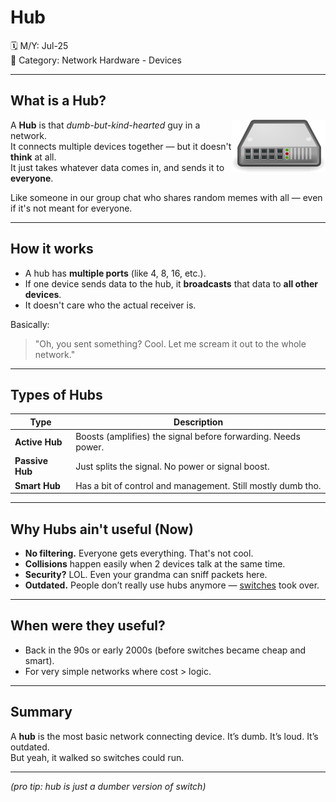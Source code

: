 # Hub

🗓️ M/Y: Jul-25  
📂 Category: Network Hardware - Devices

---

## What is a Hub?

<img align="right" src="images/hub.png" width="150px" alt="hub" />

A **Hub** is that *dumb-but-kind-hearted* guy in a network.  
It connects multiple devices together — but it doesn't **think** at all.  
It just takes whatever data comes in, and sends it to **everyone**.

Like someone in our group chat who shares random memes with all — even if it's not meant for everyone.

---

## How it works

- A hub has **multiple ports** (like 4, 8, 16, etc.).
- If one device sends data to the hub, it **broadcasts** that data to **all other devices**.
- It doesn't care who the actual receiver is.

Basically:  
> "Oh, you sent something? Cool. Let me scream it out to the whole network."

---

##  Types of Hubs

| Type            | Description |
|-----------------|-------------|
| **Active Hub**  | Boosts (amplifies) the signal before forwarding. Needs power. |
| **Passive Hub** | Just splits the signal. No power or signal boost. |
| **Smart Hub**   | Has a bit of control and management. Still mostly dumb tho. |

---

## Why Hubs ain't useful (Now)

- **No filtering.** Everyone gets everything. That's not cool.
- **Collisions** happen easily when 2 devices talk at the same time.
- **Security?** LOL. Even your grandma can sniff packets here.
- **Outdated.** People don’t really use hubs anymore — [switches](https://github.com/bwbearr/Field-Notes/blob/f83d1ff7314b66cb0e16819e9b1d06d91ff6bc5c/Networking/3.%20Network%20Hardware%20%26%20Topologies/3.1%20-%20Devices/3.1.3%20-%20Switch.md) took over.

---

## When were they useful?

- Back in the 90s or early 2000s (before switches became cheap and smart).
- For very simple networks where cost > logic.

---

## Summary

A **hub** is the most basic network connecting device. It’s dumb. It’s loud. It’s outdated.  
But yeah, it walked so switches could run.

---

*(pro tip: hub is just a dumber version of switch)*
